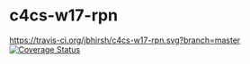 # c4cs-w17-rpn
https://travis-ci.org/jbhirsh/c4cs-w17-rpn.svg?branch=master
[![Coverage Status](https://coveralls.io/repos/github/jbhirsh/c4cs-w17-rpn/badge.svg)](https://coveralls.io/github/jbhirsh/c4cs-w17-rpn)

